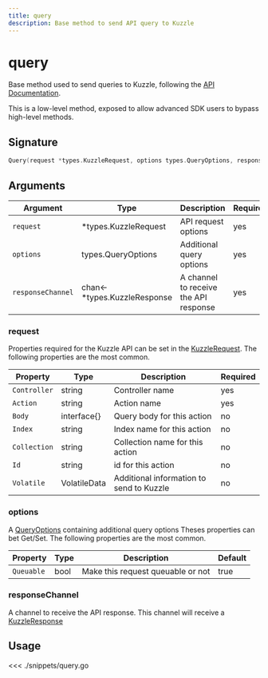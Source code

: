 ```yaml
---
title: query
description: Base method to send API query to Kuzzle
---
```


# query

Base method used to send queries to Kuzzle, following the [API Documentation](/core/1/api).

<div class="alert alert-warning">
This is a low-level method, exposed to allow advanced SDK users to bypass high-level methods.
</div>

## Signature

```go
Query(request *types.KuzzleRequest, options types.QueryOptions, responseChannel chan<- *types.KuzzleResponse)
```

## Arguments

| Argument          | Type                          | Description                           | Required |
| ----------------- | ----------------------------- | ------------------------------------- | -------- |
| `request`         | \*types.KuzzleRequest         | API request options                   | yes      |
| `options`         | types.QueryOptions            | Additional query options              | yes      |
| `responseChannel` | chan<- \*types.KuzzleResponse | A channel to receive the API response | yes      |

### **request**

Properties required for the Kuzzle API can be set in the [KuzzleRequest](https://github.com/kuzzleio/sdk-go/blob/master/types/kuzzle_request.go).
The following properties are the most common.

| Property     | Type         | Description                              | Required |
| ------------ | ------------ | ---------------------------------------- | -------- |
| `Controller` | string       | Controller name                          | yes      |
| `Action`     | string       | Action name                              | yes      |
| `Body`       | interface{}  | Query body for this action               | no       |
| `Index`      | string       | Index name for this action               | no       |
| `Collection` | string       | Collection name for this action          | no       |
| `Id`         | string       | id for this action                       | no       |
| `Volatile`   | VolatileData | Additional information to send to Kuzzle | no       |

### **options**

A [QueryOptions](https://github.com/kuzzleio/sdk-go/blob/master/types/query_options.go) containing additional query options
Theses properties can bet Get/Set.
The following properties are the most common.

| Property   | Type | Description                       | Default |
| ---------- | ---- | --------------------------------- | ------- |
| `Queuable` | bool | Make this request queuable or not | true    |

### **responseChannel**

A channel to receive the API response.
This channel will receive a [KuzzleResponse](https://github.com/kuzzleio/sdk-go/blob/master/types/kuzzle_response.go)

## Usage

<<< ./snippets/query.go

